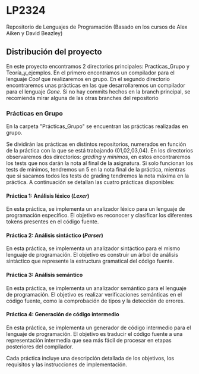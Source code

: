 # LP2324
Repositorio de Lenguajes de Programación (Basado en los cursos de Alex Aiken y David Beazley)

## Distribución del proyecto

En este proyecto encontramos 2 directorios principales: Practicas_Grupo y Teoría_y_ejemplos. En el primero encontramos un compilador para el lenguaje *Cool* que realizaremos en grupo. En el segundo directorio encontraremos unas prácticas en las que desarrollaremos un compilador para el lenguaje *Gone*. Si no hay commits hechos en la branch principal, se recomienda mirar alguna de las otras branches del repositorio

### Prácticas en Grupo

En la carpeta "Prácticas_Grupo" se encuentran las prácticas realizadas en grupo.

Se dividirán las prácticas en distintos repositorios, numerados en función de la práctica con la que se está trabajando (01,02,03,04). En los directorios observaremos dos directorios: *grading* y *minimos*, en estos encontraremos los tests que nos darán la nota al final de la asignatura. Si solo funcionan los tests de minimos, tendremos un 5 en la nota final de la práctica, mientras que si sacamos todos los tests de grading tendremos la nota máxima en la práctica.
A continuación se detallan las cuatro prácticas disponibles:

#### Práctica 1: Análisis léxico (*Lexer*)

En esta práctica, se implementa un analizador léxico para un lenguaje de programación específico. El objetivo es reconocer y clasificar los diferentes tokens presentes en el código fuente.

#### Práctica 2: Análisis sintáctico (*Parser*)

En esta práctica, se implementa un analizador sintáctico para el mismo lenguaje de programación. El objetivo es construir un árbol de análisis sintáctico que represente la estructura gramatical del código fuente.

#### Práctica 3: Análisis semántico

En esta práctica, se implementa un analizador semántico para el lenguaje de programación. El objetivo es realizar verificaciones semánticas en el código fuente, como la comprobación de tipos y la detección de errores.

#### Práctica 4: Generación de código intermedio

En esta práctica, se implementa un generador de código intermedio para el lenguaje de programación. El objetivo es traducir el código fuente a una representación intermedia que sea más fácil de procesar en etapas posteriores del compilador.

Cada práctica incluye una descripción detallada de los objetivos, los requisitos y las instrucciones de implementación.

